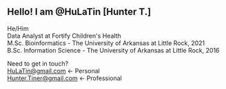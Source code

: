 ## Hello! I am @HuLaTin [Hunter T.]
He/Him <br />
Data Analyst at Fortify Children's Health <br />
M.Sc. Bioinformatics - The University of Arkansas at Little Rock, 2021 <br />
B.Sc. Information Science - The University of Arkansas at Little Rock, 2016 <br />

Need to get in touch? <br />
HuLaTin@gmail.com <- Personal <br />
Hunter.Tiner@gmail.com <- Professional
